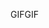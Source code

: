 <span data-ttu-id="1c287-101">GIF</span><span class="sxs-lookup"><span data-stu-id="1c287-101">GIF</span></span>